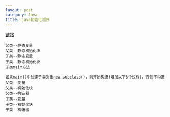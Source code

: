 ```yaml
---
layout: post
category: Java
title: java初始化顺序
---
```

[链接](https://www.cnblogs.com/Qian123/p/5713440.html)


    父类--静态变量
    父类--静态初始化块
    子类--静态变量
    子类--静态初始化块
    子类main方法

    如果main()中创建子类对象new subclass()，则开始构造(增加以下6个过程)，否则不构造
    父类--变量
    父类--初始化块
    父类--构造器
    子类--变量
    子类--初始化块
    子类--构造器
